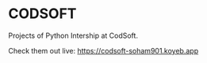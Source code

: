 # CODSOFT
Projects of Python Intership at CodSoft.

Check them out live: https://codsoft-soham901.koyeb.app
